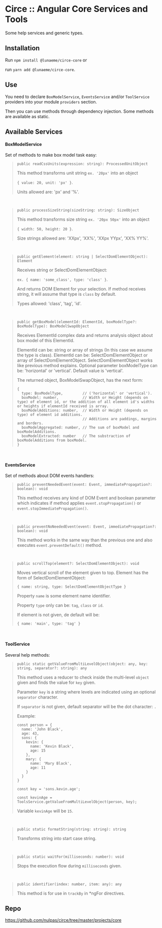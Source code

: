 # Circe :: Angular Core Services and Tools

Some help services and generic types.

## Installation

Run `npm install @lunaeme/circe-core` or

run `yarn add @lunaeme/circe-core`.

## Use

You need to declare `BoxModelService`, `EventsService` and/or `ToolService` providers into your module `providers` section.

Then you can use methods through dependency injection. Some methods are available as static.

## Available Services

#### BoxModelService

Set of methods to make box model task easy:

> ```
> public readCssUnits(expression: string): ProcessedUnitObject
> ```
> This method transforms unit string `ex. '20px'` into an object
> 
> `{ value: 20, unit: 'px' }`.
> 
> Units allowed are: 'px' and '%'.
 
 
&nbsp;
> ```
> public processSizeString(sizeString: string): SizeObject
> ```
> This method transforms size string `ex. '20px 50px'` into an object
>  
> `{ width: 50, height: 20 }`.
>  
> Size strings allowed are: 'XXpx', 'XX%', 'XXpx YYpx', 'XX% YY%'.


&nbsp;
> ```
> public getElement(element: string | SelectDomElementObject): Element
> ```
> Receives string or SelectDomElementObject:
>  
> `ex. { name: 'some_class', type: 'class' }`.
>  
> And returns DOM Element for your selection. If method receives string, it will assume that type is `class` by default.
> 
> Types allowed: 'class', 'tag', 'id'.


&nbsp;
> ```
> public getBoxModel(elementId: ElementId, boxModelType?: BoxModelType): BoxModelSwapObject
> ```
> Receives ElementId complex data and returns analysis object about box model of this ElementId.
>  
> ElementId can be: string or array of strings (In this case we assume the type is class).
> ElementId can be: SelectDomElementObject or array of SelectDomElementObject.
> SelectDomElementObject works like previous method explains.
> Optional parameter boxModelType can be: 'horizontal' or 'vertical'. Default value is 'vertical'.
>  
> The returned object, BoxModelSwapObject, has the next form:
>
> ```
> {
>   type: BoxModelType,         // ('horizontal' or 'vertical').
>   boxModel: number,           // Width or Height (depends on type) of element id, or the addition of all element id's widths or heights if elementId received is array.
>   boxModelAdditions: number,  // Width or Height (depends on type) of element id additions.
>                               // Additions are paddings, margins and borders.
>   boxModelAggregated: number, // The sum of boxModel and boxModelAdditions.
>   boxModelExtracted: number   // The substraction of boxModelAdditions from boxModel.
> }
> ```


&nbsp;
#### EventsService

Set of methods about DOM events handlers:

> ```
> public preventNeededEvent(event: Event, immediatePropagation?: boolean): void
> ```
> This method receives any kind of DOM Event and boolean parameter which indicates if method applies `event.stopPropagation()` or `event.stopImmediatePropagation()`.


&nbsp;
> ```
> public preventNoNeededEvent(event: Event, immediatePropagation?: boolean): void
> ```
> This method works in the same way than the previous one and also executes `event.preventDefault()` method.


&nbsp;
> ```
> public scrollTop(element?: SelectDomElementObject): void
> ```
> Moves vertical scroll of the element given to top. Element has the form of SelectDomElementObject:
>
> `{ name: string, type: SelectDomElementObjectType }`
>
> Property `name` is some element name identifier.
>
> Property `type` only can be: `tag`, `class` or `id`.
>
> If element is not given, de default will be:
>
> `{ name: 'main', type: 'tag' }`


&nbsp;
#### ToolService

Several help methods:

> ```
> public static getValueFromMultiLevelObject(object: any, key: string, separator?: string): any
> ```
> This method uses a reducer to check inside the multi-level `object` given and finds the value for `key` given.
>
> Parameter `key` is a string where levels are indicated using an optional `separator` character.
>
> If `separator` is not given, default separator will be the dot character: `.`
>
> Example:
> ```
> const person = {
>   name: 'John Black',
>   age: 43,
>   sons: {
>     kevin: {
>       name: 'Kevin Black',
>       age: 15
>     },
>     mary: {
>       name: 'Mary Black',
>       age: 11
>     }
>   }
> }
>
> const key = 'sons.kevin.age';
>
> const kevinAge = ToolsService.getValueFromMultiLevelObject(person, key);
> ```
> Variable `kevinAge` will be `15`.


&nbsp;
> ```
> public static formatString(string: string): string
> ```
> Transforms string into start case string.


&nbsp;
> ```
> public static waitFor(milliseconds: number): void
> ```
> Stops the execution flow during `milliseconds` given.


&nbsp;
> ```
> public identifier(index: number, item: any): any
> ```
> This method is for use in `trackBy` in *ngFor directives.

## Repo

<https://github.com/nulpas/circe/tree/master/projects/core>
